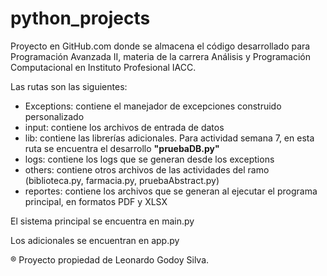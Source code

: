 # python_projects

Proyecto en GitHub.com donde se almacena el código desarrollado para Programación Avanzada II, materia de la carrera Análisis y Programación Computacional en Instituto Profesional IACC.

Las rutas son las siguientes:

* Exceptions: contiene el manejador de excepciones construido personalizado
* input: contiene los archivos de entrada de datos
* lib: contiene las librerías adicionales. Para actividad semana 7, en esta ruta se encuentra el desarrollo **"pruebaDB.py"**
* logs: contiene los logs que se generan desde los exceptions
* others: contiene otros archivos de las actividades del ramo (biblioteca.py, farmacia.py, pruebaAbstract.py)
* reportes: contiene los archivos que se generan al ejecutar el programa principal, en formatos PDF y XLSX

El sistema principal se encuentra en main.py

Los adicionales se encuentran en app.py

&#xae; Proyecto propiedad de Leonardo Godoy Silva.
